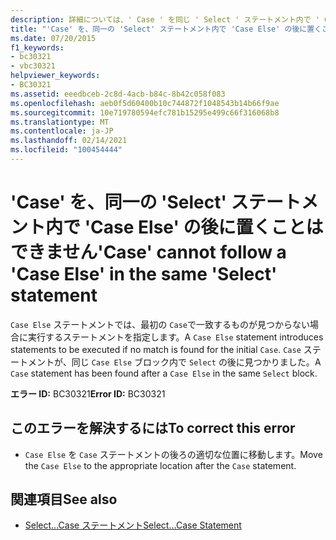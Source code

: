 ```yaml
---
description: 詳細については、' Case ' を同じ ' Select ' ステートメント内で ' Case Else ' の後に記述することはできません
title: "'Case' を、同一の 'Select' ステートメント内で 'Case Else' の後に置くことはできません"
ms.date: 07/20/2015
f1_keywords:
- bc30321
- vbc30321
helpviewer_keywords:
- BC30321
ms.assetid: eeedbceb-2c8d-4acb-b84c-8b42c058f083
ms.openlocfilehash: aeb0f5d60400b10c744872f1048543b14b66f9ae
ms.sourcegitcommit: 10e719780594efc781b15295e499c66f316068b8
ms.translationtype: MT
ms.contentlocale: ja-JP
ms.lasthandoff: 02/14/2021
ms.locfileid: "100454444"
---
```

# <a name="case-cannot-follow-a-case-else-in-the-same-select-statement"></a><span data-ttu-id="6c21f-103">'Case' を、同一の 'Select' ステートメント内で 'Case Else' の後に置くことはできません</span><span class="sxs-lookup"><span data-stu-id="6c21f-103">'Case' cannot follow a 'Case Else' in the same 'Select' statement</span></span>

<span data-ttu-id="6c21f-104">`Case Else` ステートメントでは、最初の `Case`で一致するものが見つからない場合に実行するステートメントを指定します。</span><span class="sxs-lookup"><span data-stu-id="6c21f-104">A `Case Else` statement introduces statements to be executed if no match is found for the initial `Case`.</span></span> <span data-ttu-id="6c21f-105">`Case` ステートメントが、同じ `Case Else` ブロック内で `Select` の後に見つかりました。</span><span class="sxs-lookup"><span data-stu-id="6c21f-105">A `Case` statement has been found after a `Case Else` in the same `Select` block.</span></span>  
  
 <span data-ttu-id="6c21f-106">**エラー ID:** BC30321</span><span class="sxs-lookup"><span data-stu-id="6c21f-106">**Error ID:** BC30321</span></span>  
  
## <a name="to-correct-this-error"></a><span data-ttu-id="6c21f-107">このエラーを解決するには</span><span class="sxs-lookup"><span data-stu-id="6c21f-107">To correct this error</span></span>  
  
- <span data-ttu-id="6c21f-108">`Case Else` を `Case` ステートメントの後ろの適切な位置に移動します。</span><span class="sxs-lookup"><span data-stu-id="6c21f-108">Move the `Case Else` to the appropriate location after the `Case` statement.</span></span>  
  
## <a name="see-also"></a><span data-ttu-id="6c21f-109">関連項目</span><span class="sxs-lookup"><span data-stu-id="6c21f-109">See also</span></span>

- [<span data-ttu-id="6c21f-110">Select...Case ステートメント</span><span class="sxs-lookup"><span data-stu-id="6c21f-110">Select...Case Statement</span></span>](../language-reference/statements/select-case-statement.md)
